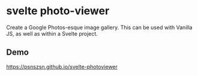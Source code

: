 
# svelte photo-viewer

Create a Google Photos-esque image gallery.
This can be used with Vanilla JS, as well as within a Svelte project.

## Demo
https://psnszsn.github.io/svelte-photoviewer
